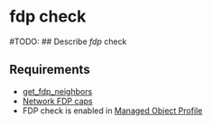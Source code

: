 # fdp check

#TODO: ## Describe *fdp* check

## Requirements

* [get_fdp_neighbors](../../../dev/scripts/get_fdp_neighbors.md)
* [Network FDP caps](../../../reference/caps/network/fdp.md)
* FDP check is enabled in [Managed Object Profile](../../../reference/concepts/managed-object-profile/index.md)
